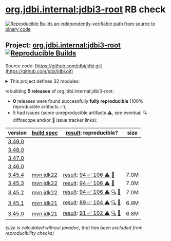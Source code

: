 [org.jdbi.internal:jdbi3-root](https://central.sonatype.com/artifact/org.jdbi.internal/jdbi3-root/versions) RB check
=======

[![Reproducible Builds](https://reproducible-builds.org/images/logos/rb.svg) an independently-verifiable path from source to binary code](https://reproducible-builds.org/)

## Project: [org.jdbi.internal:jdbi3-root](https://central.sonatype.com/artifact/org.jdbi.internal/jdbi3-root/versions) [![Reproducible Builds](https://img.shields.io/endpoint?url=https://raw.githubusercontent.com/jvm-repo-rebuild/reproducible-central/master/content/org/jdbi/badge.json)](https://github.com/jvm-repo-rebuild/reproducible-central/blob/master/content/org/jdbi/README.md)

Source code: [https://github.com/jdbi/jdbi.git](https://github.com/jdbi/jdbi.git)

<details><summary>This project defines 32 modules:</summary>

* [org.jdbi.internal:jdbi3-parent](https://central.sonatype.com/artifact/org.jdbi.internal/jdbi3-parent/overview)
* [org.jdbi.internal:jdbi3-policy](https://central.sonatype.com/artifact/org.jdbi.internal/jdbi3-policy/overview)
* [org.jdbi.internal:jdbi3-root](https://central.sonatype.com/artifact/org.jdbi.internal/jdbi3-root/overview)
* [org.jdbi:jdbi3-bom](https://central.sonatype.com/artifact/org.jdbi/jdbi3-bom/overview)
* [org.jdbi:jdbi3-build-parent](https://central.sonatype.com/artifact/org.jdbi/jdbi3-build-parent/overview)
* [org.jdbi:jdbi3-caffeine-cache](https://central.sonatype.com/artifact/org.jdbi/jdbi3-caffeine-cache/overview)
* [org.jdbi:jdbi3-commons-text](https://central.sonatype.com/artifact/org.jdbi/jdbi3-commons-text/overview)
* [org.jdbi:jdbi3-core](https://central.sonatype.com/artifact/org.jdbi/jdbi3-core/overview)
* [org.jdbi:jdbi3-examples](https://central.sonatype.com/artifact/org.jdbi/jdbi3-examples/overview)
* [org.jdbi:jdbi3-freemarker](https://central.sonatype.com/artifact/org.jdbi/jdbi3-freemarker/overview)
* [org.jdbi:jdbi3-generator](https://central.sonatype.com/artifact/org.jdbi/jdbi3-generator/overview)
* [org.jdbi:jdbi3-gson2](https://central.sonatype.com/artifact/org.jdbi/jdbi3-gson2/overview)
* [org.jdbi:jdbi3-guava](https://central.sonatype.com/artifact/org.jdbi/jdbi3-guava/overview)
* [org.jdbi:jdbi3-guice](https://central.sonatype.com/artifact/org.jdbi/jdbi3-guice/overview)
* [org.jdbi:jdbi3-jackson2](https://central.sonatype.com/artifact/org.jdbi/jdbi3-jackson2/overview)
* [org.jdbi:jdbi3-jodatime2](https://central.sonatype.com/artifact/org.jdbi/jdbi3-jodatime2/overview)
* [org.jdbi:jdbi3-jpa](https://central.sonatype.com/artifact/org.jdbi/jdbi3-jpa/overview)
* [org.jdbi:jdbi3-json](https://central.sonatype.com/artifact/org.jdbi/jdbi3-json/overview)
* [org.jdbi:jdbi3-kotlin](https://central.sonatype.com/artifact/org.jdbi/jdbi3-kotlin/overview)
* [org.jdbi:jdbi3-kotlin-sqlobject](https://central.sonatype.com/artifact/org.jdbi/jdbi3-kotlin-sqlobject/overview)
* [org.jdbi:jdbi3-moshi](https://central.sonatype.com/artifact/org.jdbi/jdbi3-moshi/overview)
* [org.jdbi:jdbi3-noop-cache](https://central.sonatype.com/artifact/org.jdbi/jdbi3-noop-cache/overview)
* [org.jdbi:jdbi3-oracle12](https://central.sonatype.com/artifact/org.jdbi/jdbi3-oracle12/overview)
* [org.jdbi:jdbi3-postgis](https://central.sonatype.com/artifact/org.jdbi/jdbi3-postgis/overview)
* [org.jdbi:jdbi3-postgres](https://central.sonatype.com/artifact/org.jdbi/jdbi3-postgres/overview)
* [org.jdbi:jdbi3-spring5](https://central.sonatype.com/artifact/org.jdbi/jdbi3-spring5/overview)
* [org.jdbi:jdbi3-sqlite](https://central.sonatype.com/artifact/org.jdbi/jdbi3-sqlite/overview)
* [org.jdbi:jdbi3-sqlobject](https://central.sonatype.com/artifact/org.jdbi/jdbi3-sqlobject/overview)
* [org.jdbi:jdbi3-stringtemplate4](https://central.sonatype.com/artifact/org.jdbi/jdbi3-stringtemplate4/overview)
* [org.jdbi:jdbi3-testcontainers](https://central.sonatype.com/artifact/org.jdbi/jdbi3-testcontainers/overview)
* [org.jdbi:jdbi3-testing](https://central.sonatype.com/artifact/org.jdbi/jdbi3-testing/overview)
* [org.jdbi:jdbi3-vavr](https://central.sonatype.com/artifact/org.jdbi/jdbi3-vavr/overview)
</details>

rebuilding **5 releases** of org.jdbi.internal:jdbi3-root:
- **0** releases were found successfully **fully reproducible** (100% reproducible artifacts :white_check_mark:),
- 5 had issues (some unreproducible artifacts :warning:, see eventual :mag: diffoscope and/or :memo: issue tracker links):

| version | [build spec](/BUILDSPEC.md) | [result](https://reproducible-builds.org/docs/jvm/): reproducible? | size |
| -- | --------- | ------ | -- |
| [3.49.0](https://central.sonatype.com/artifact/org.jdbi.internal/jdbi3-root/3.49.0/pom) | | | |
| [3.48.0](https://central.sonatype.com/artifact/org.jdbi.internal/jdbi3-root/3.48.0/pom) | | | |
| [3.47.0](https://central.sonatype.com/artifact/org.jdbi.internal/jdbi3-root/3.47.0/pom) | | | |
| [3.46.0](https://central.sonatype.com/artifact/org.jdbi.internal/jdbi3-root/3.46.0/pom) | | | |
| [3.45.4](https://central.sonatype.com/artifact/org.jdbi.internal/jdbi3-root/3.45.4/pom) | [mvn jdk22](jdbi3-root-3.45.4.buildspec) | [result](jdbi3-parent-3.45.4.buildinfo): [94 :white_check_mark:  106 :warning:](jdbi3-parent-3.45.4.buildcompare) [:memo:](https://github.com/basepom/basepom/pull/73) | 7.0M |
| [3.45.3](https://central.sonatype.com/artifact/org.jdbi.internal/jdbi3-root/3.45.3/pom) | [mvn jdk22](jdbi3-root-3.45.3.buildspec) | [result](jdbi3-parent-3.45.3.buildinfo): [94 :white_check_mark:  106 :warning:](jdbi3-parent-3.45.3.buildcompare) [:memo:](https://github.com/basepom/basepom/pull/73) | 7.0M |
| [3.45.2](https://central.sonatype.com/artifact/org.jdbi.internal/jdbi3-root/3.45.2/pom) | [mvn jdk22](jdbi3-root-3.45.2.buildspec) | [result](jdbi3-parent-3.45.2.buildinfo): [94 :white_check_mark:  106 :warning:](jdbi3-parent-3.45.2.buildcompare) [:mag:](jdbi3-parent-3.45.2.diffoscope) [:memo:](https://github.com/basepom/basepom/pull/73) | 7.0M |
| [3.45.1](https://central.sonatype.com/artifact/org.jdbi.internal/jdbi3-root/3.45.1/pom) | [mvn jdk21](jdbi3-root-3.45.1.buildspec) | [result](jdbi3-parent-3.45.1.buildinfo): [89 :white_check_mark:  104 :warning:](jdbi3-parent-3.45.1.buildcompare) [:mag:](jdbi3-parent-3.45.1.diffoscope) [:memo:](https://github.com/basepom/basepom/pull/73) | 6.9M |
| [3.45.0](https://central.sonatype.com/artifact/org.jdbi.internal/jdbi3-root/3.45.0/pom) | [mvn jdk21](jdbi3-root-3.45.0.buildspec) | [result](jdbi3-parent-3.45.0.buildinfo): [91 :white_check_mark:  102 :warning:](jdbi3-parent-3.45.0.buildcompare) [:mag:](jdbi3-parent-3.45.0.diffoscope) [:memo:](https://github.com/basepom/basepom/pull/73) | 6.8M |

<i>(size is calculated without javadoc, that has been excluded from reproducibility checks)</i>
